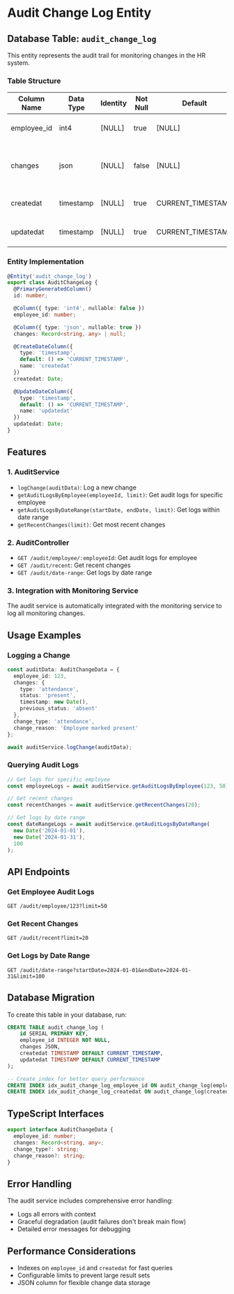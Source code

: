 # Audit Change Log Entity

## Database Table: `audit_change_log`

This entity represents the audit trail for monitoring changes in the HR system.

### Table Structure

| Column Name | Data Type | Identity | Not Null | Default | Comment |
|-------------|-----------|----------|----------|---------|---------|
| employee_id | int4 | [NULL] | true | [NULL] | Employee ID reference |
| changes | json | [NULL] | false | [NULL] | JSON object containing change details |
| createdat | timestamp | [NULL] | true | CURRENT_TIMESTAMP | Record creation timestamp |
| updatedat | timestamp | [NULL] | true | CURRENT_TIMESTAMP | Record update timestamp |

### Entity Implementation

```typescript
@Entity('audit_change_log')
export class AuditChangeLog {
  @PrimaryGeneratedColumn()
  id: number;

  @Column({ type: 'int4', nullable: false })
  employee_id: number;

  @Column({ type: 'json', nullable: true })
  changes: Record<string, any> | null;

  @CreateDateColumn({ 
    type: 'timestamp', 
    default: () => 'CURRENT_TIMESTAMP',
    name: 'createdat'
  })
  createdat: Date;

  @UpdateDateColumn({ 
    type: 'timestamp', 
    default: () => 'CURRENT_TIMESTAMP',
    name: 'updatedat'
  })
  updatedat: Date;
}
```

## Features

### 1. **AuditService**
- `logChange(auditData)`: Log a new change
- `getAuditLogsByEmployee(employeeId, limit)`: Get audit logs for specific employee
- `getAuditLogsByDateRange(startDate, endDate, limit)`: Get logs within date range
- `getRecentChanges(limit)`: Get most recent changes

### 2. **AuditController**
- `GET /audit/employee/:employeeId`: Get audit logs for employee
- `GET /audit/recent`: Get recent changes
- `GET /audit/date-range`: Get logs by date range

### 3. **Integration with Monitoring Service**
The audit service is automatically integrated with the monitoring service to log all monitoring changes.

## Usage Examples

### Logging a Change
```typescript
const auditData: AuditChangeData = {
  employee_id: 123,
  changes: {
    type: 'attendance',
    status: 'present',
    timestamp: new Date(),
    previous_status: 'absent'
  },
  change_type: 'attendance',
  change_reason: 'Employee marked present'
};

await auditService.logChange(auditData);
```

### Querying Audit Logs
```typescript
// Get logs for specific employee
const employeeLogs = await auditService.getAuditLogsByEmployee(123, 50);

// Get recent changes
const recentChanges = await auditService.getRecentChanges(20);

// Get logs by date range
const dateRangeLogs = await auditService.getAuditLogsByDateRange(
  new Date('2024-01-01'),
  new Date('2024-01-31'),
  100
);
```

## API Endpoints

### Get Employee Audit Logs
```
GET /audit/employee/123?limit=50
```

### Get Recent Changes
```
GET /audit/recent?limit=20
```

### Get Logs by Date Range
```
GET /audit/date-range?startDate=2024-01-01&endDate=2024-01-31&limit=100
```

## Database Migration

To create this table in your database, run:

```sql
CREATE TABLE audit_change_log (
    id SERIAL PRIMARY KEY,
    employee_id INTEGER NOT NULL,
    changes JSON,
    createdat TIMESTAMP DEFAULT CURRENT_TIMESTAMP,
    updatedat TIMESTAMP DEFAULT CURRENT_TIMESTAMP
);

-- Create index for better query performance
CREATE INDEX idx_audit_change_log_employee_id ON audit_change_log(employee_id);
CREATE INDEX idx_audit_change_log_createdat ON audit_change_log(createdat);
```

## TypeScript Interfaces

```typescript
export interface AuditChangeData {
  employee_id: number;
  changes: Record<string, any>;
  change_type?: string;
  change_reason?: string;
}
```

## Error Handling

The audit service includes comprehensive error handling:
- Logs all errors with context
- Graceful degradation (audit failures don't break main flow)
- Detailed error messages for debugging

## Performance Considerations

- Indexes on `employee_id` and `createdat` for fast queries
- Configurable limits to prevent large result sets
- JSON column for flexible change data storage
